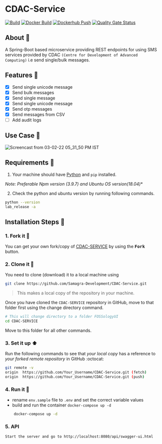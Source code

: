 <p align="center">
  <h1>CDAC-Service</h1>
</p>

[![Build](https://github.com/Samagra-Development/CDAC-Service/actions/workflows/build.yml/badge.svg)](https://github.com/Samagra-Development/CDAC-Service/actions/workflows/build.yml)
[![Docker Build](https://github.com/Samagra-Development/CDAC-Service/actions/workflows/docker.yml/badge.svg)](https://github.com/Samagra-Development/CDAC-Service/actions/workflows/docker.yml)
[![Dockerhub Push](https://github.com/Samagra-Development/CDAC-Service/actions/workflows/docker-push.yml/badge.svg)](https://github.com/Samagra-Development/CDAC-Service/actions/workflows/docker-push.yml)
[![Quality Gate Status](https://sonarcloud.io/api/project_badges/measure?project=Samagra-Development_CDAC-Service&metric=alert_status)](https://sonarcloud.io/dashboard?id=Samagra-Development_CDAC-Service)

## About :open_book:

A Spring-Boot based microservice providing REST endpoints for using SMS services provided by CDAC ```(Centre for Development of Advanced Computing)``` i.e send single/bulk messages.

## Features :dart:

- [x] Send single unicode message
- [x] Send bulk messages
- [x] Send single message
- [x] Send single unicode message
- [x] Send otp messages
- [x] Send messages from CSV
- [ ] Add audit logs

## Use Case :rocket:

![Screencast from 03-02-22 05_31_50 PM IST](https://user-images.githubusercontent.com/56133783/152341126-ac03baa3-258c-473a-956a-d0973682234a.gif)


## Requirements :scroll:

1. Your machine should have [Python](https://www.python.org/downloads/) and ```pip``` installed.

*Note: Preferable Npm version (3.9.7) and Ubuntu OS version(18.04)**

2. Check the python and ubuntu version by running following commands.
```sh
python --version
lab_release -a
```


## Installation Steps :walking:

### 1. Fork it :fork_and_knife:

You can get your own fork/copy of [CDAC-SERVICE](https://github.com/Samagra-Development/CDAC-Service.git) by using the <kbd><b>Fork</b></kbd> button.

### 2. Clone it :busts_in_silhouette:

You need to clone (download) it to a local machine using

```sh
git clone https://github.com/Samagra-Development/CDAC-Service.git
```

> This makes a local copy of the repository in your machine.

Once you have cloned the `CDAC-SERVICE` repository in GitHub, move to that folder first using the change directory command.

```sh
# This will change directory to a folder FOSSologyUI
cd CDAC-SERVICE
```

Move to this folder for all other commands.

### 3. Set it up :arrow_up:

Run the following commands to see that _your local copy_ has a reference to _your forked remote repository_ in GitHub :octocat:

```sh
git remote -v
origin  https://github.com/Your_Username/CDAC-Service.git (fetch)
origin  https://github.com/Your_Username/CDAC-Service.git (push)
```
### 4. Run it :checkered_flag:

- rename `env.sample` file to `.env` and set the correct variable values
- build and run the container `docker-compose up -d`
```sh
    docker-compose up -d
```

### 5. API
    Start the server and go to http://localhost:8080/api/swagger-ui.html
